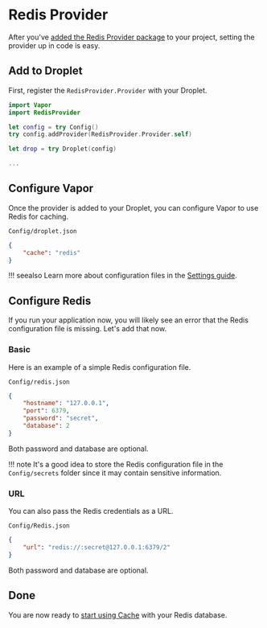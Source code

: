 # Redis Provider

After you've [added the Redis Provider package](package.md) to your project, setting the provider up in code is easy.

## Add to Droplet

First, register the `RedisProvider.Provider` with your Droplet.

```swift
import Vapor
import RedisProvider

let config = try Config()
try config.addProvider(RedisProvider.Provider.self)

let drop = try Droplet(config)

...
```

## Configure Vapor

Once the provider is added to your Droplet, you can configure Vapor to use Redis for caching.

`Config/droplet.json`

```json
{
    "cache": "redis"
}
```

!!! seealso
	Learn more about configuration files in the [Settings guide](../settings/config.md).

## Configure Redis

If you run your application now, you will likely see an error that the Redis configuration file is missing. Let's add that now.

### Basic

Here is an example of a simple Redis configuration file.

`Config/redis.json`
```json
{
    "hostname": "127.0.0.1",
    "port": 6379,
    "password": "secret",
    "database": 2
}
```

Both password and database are optional.

!!! note
	It's a good idea to store the Redis configuration file in the `Config/secrets` folder since it may contain sensitive information.

### URL

You can also pass the Redis credentials as a URL.

`Config/Redis.json`
```json
{
    "url": "redis://:secret@127.0.0.1:6379/2"
}
```

Both password and database are optional.


## Done

You are now ready to [start using Cache](../cache/index.md) with your Redis database.

